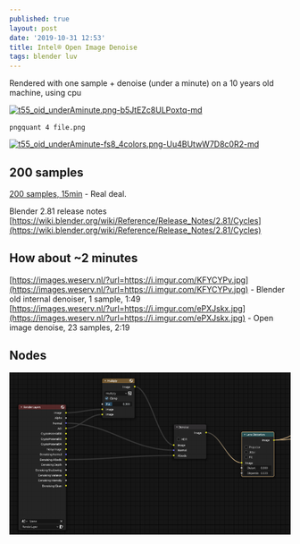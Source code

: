 ```yaml
---
published: true
layout: post
date: '2019-10-31 12:53'
title: Intel® Open Image Denoise
tags: blender luv 
---
```

 Rendered with one sample + denoise (under a minute) on a 10 years old machine, using cpu  

[![t55_oid_underAminute.png-b5JtEZc8ULPoxtq-md](https://images.weserv.nl/?url=https://i.imgur.com/Hcr6r2al.jpg)](https://images.weserv.nl/?url=https://i.imgur.com/Hcr6r2a.jpg)

    pngquant 4 file.png

[![t55_oid_underAminute-fs8_4colors.png-Uu4BUtwW7D8c0R2-md](https://images.weserv.nl/?url=https://i.imgur.com/XDyJeHEl.png)](https://images.weserv.nl/?url=https://i.imgur.com/XDyJeHE.png)

## 200 samples  
[200 samples, 15min](https://images.weserv.nl/?url=https://i.imgur.com/i3Z9S8l.jpg) - Real deal.

Blender 2.81 release notes  
[https://wiki.blender.org/wiki/Reference/Release_Notes/2.81/Cycles](https://wiki.blender.org/wiki/Reference/Release_Notes/2.81/Cycles)

## How about ~2 minutes  
[https://images.weserv.nl/?url=https://i.imgur.com/KFYCYPv.jpg](https://images.weserv.nl/?url=https://i.imgur.com/KFYCYPv.jpg) - Blender old internal denoiser, 1 sample, 1:49   
[https://images.weserv.nl/?url=https://i.imgur.com/ePXJskx.jpg](https://images.weserv.nl/?url=https://i.imgur.com/ePXJskx.jpg) - Open image denoise, 23 samples, 2:19

## Nodes

![Nodes](/media/denoise.png)
